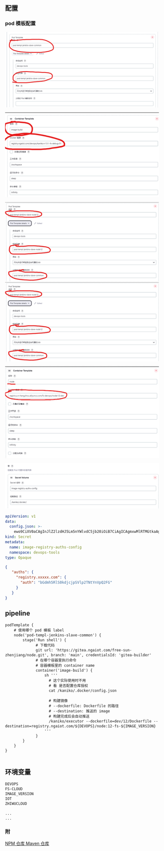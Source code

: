 ## 配置

### pod 模板配置

 ![](https://raw.githubusercontent.com/vinloong/imgchr/main/notes/2023/03/17/15-32-11-a7da1a.png)

 ![](https://raw.githubusercontent.com/vinloong/imgchr/main/notes/2023/03/17/15-39-38-412fb7.png)

 ![](https://raw.githubusercontent.com/vinloong/imgchr/main/notes/2023/03/17/15-41-44-2c5505.png) ![](https://raw.githubusercontent.com/vinloong/imgchr/main/notes/2023/03/17/15-41-44-2c5505.png)


 ![](https://raw.githubusercontent.com/vinloong/imgchr/main/notes/2023/03/17/15-47-40-80b4a7.png)


![](https://raw.githubusercontent.com/vinloong/imgchr/main/notes/2023/03/17/15-57-33-283e0c.png)


```yaml
apiVersion: v1
data:
  config.json: >-
    ewo9CiXV0aCAgInJlZ2lzdHJ5Lm5nYWlvdC5jb20iOiB7CiAgICAgmxwMlRTMGtkaAgIH0KfICAiYXV0aCI6ICJZblZwYkdSbHMiOiBgICAiYk50UTJGRyIKICAgICB7CiAgIGNqcFNkbWg1VQ==
kind: Secret
metadata:
  name: image-registry-auths-config
  namespace: devops-tools
type: Opaque

```

```json
{
   "auths": {
     "registry.xxxxx.com": {
       "auth": "bGdmh5RlS0kdjcjpSVlp2TNtYnVpQ2FG"
     }
   }
}
```



## pipeline


```pipeline
podTemplate {
    # 使用哪个 pod 模板 label
    node('pod-templ-jenkins-slave-common') {
        stage('Run shell') { 
              # 下载代码
              git url: 'https://gitea.ngaiot.com/free-sun-zhenjiang/node.git', branch: 'main', credentialsId: 'gitea-builder'
              # 在哪个容器里执行命令
              # 容器模板里的 container name
              container('image-build') {
                  sh '''
                    # 这个实际使用时不用
                    # 看 是否配置仓库授权
                    cat /kaniko/.docker/config.json
                    
                    # 构建镜像
                    # --dockerfile: Dockerfile 的路径
                    # --destination: 推送的 image 
                    # 构建完成后会自动推送
                    /kaniko/executor --dockerfile=dev/12/Dockerfile --destination=registry.ngaiot.com/${DEVOPS}/node:12-fs-${IMAGE_VERSION}
                  '''
              }
        }
    }
}


```

## 环境变量

```
DEVOPS
FS-CLOUD
IMAGE_VERSION
IOT
ZHIWUCLOUD

...
...

```


### 附

[NPM 仓库 ](https://nexus.ngaiot.com/repository/fs-npm/)
[Maven 仓库](https://nexus.ngaiot.com/repository/maven-public/)
